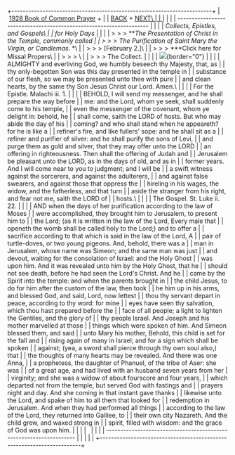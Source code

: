 +-----------------------------------------------------------------------+
|  [1928 Book of Common Prayer](../index.html) +                        |
| [BACK](conversion.html) + [NEXT\                                      |
| ](stmatthias.html)                                                    |
|                                                                       |
| -------------------------------------------------------------------   |
|                                                                       |
| *Collects, Epistles, and Gospels\                                     |
| for Holy Days*                                                        |
|                                                                       |
| > > > ***The Presentation of Christ in the Temple, commonly called    |
| > > > The Purification of Saint Mary the Virgin, or Candlemas*. *\    |
| > > > \[February 2.\]\                                                |
| > > > ***Click here for Missal Propers\                               |
| > > > \                                                               |
| > > > The Collect.                                                    |
|                                                                       |
| ![](http://stats.superstats.com/b/ss/DAVIDMCMANNES/1){border="0"}     |
|                                                                       |
| ALMIGHTY and everliving God, we humbly beseech thy Majesty, that, as  |
| thy only-begotten Son was this day presented in the temple in         |
| substance of our flesh, so we may be presented unto thee with pure    |
| and clean hearts, by the same thy Son Jesus Christ our Lord. Amen.\   |
|                                                                       |
| For the Epistle. Malachi iii. 1.                                      |
|                                                                       |
| BEHOLD, I will send my messenger, and he shall prepare the way before |
| me: and the Lord, whom ye seek, shall suddenly come to his temple,    |
| even the messenger of the covenant, whom ye delight in: behold, he    |
| shall come, saith the LORD of hosts. But who may abide the day of his |
| coming? and who shall stand when he appeareth? for he is like a       |
| refiner\'s fire, and like fullers\' sope: and he shall sit as a       |
| refiner and purifier of silver: and he shall purify the sons of Levi, |
| and purge them as gold and silver, that they may offer unto the LORD  |
| an offering in righteousness. Then shall the offering of Judah and    |
| Jerusalem be pleasant unto the LORD, as in the days of old, and as in |
| former years. And I will come near to you to judgment; and I will be  |
| a swift witness against the sorcerers, and against the adulterers,    |
| and against false swearers, and against those that oppress the        |
| hireling in his wages, the widow, and the fatherless, and that turn   |
| aside the stranger from his right, and fear not me, saith the LORD of |
| hosts.\                                                               |
|                                                                       |
| The Gospel. St. Luke ii. 22.                                          |
|                                                                       |
| AND when the days of her purification according to the law of Moses   |
| were accomplished, they brought him to Jerusalem, to present him to   |
| the Lord; (as it is written in the law of the Lord, Every male that   |
| openeth the womb shall be called holy to the Lord;) and to offer a    |
| sacrifice according to that which is said in the law of the Lord, A   |
| pair of turtle-doves, or two young pigeons. And, behold, there was a  |
| man in Jerusalem, whose name was Simeon; and the same man was just    |
| and devout, waiting for the consolation of Israel: and the Holy Ghost |
| was upon him. And it was revealed unto him by the Holy Ghost, that he |
| should not see death, before he had seen the Lord\'s Christ. And he   |
| came by the Spirit into the temple: and when the parents brought in   |
| the child Jesus, to do for him after the custom of the law, then took |
| he him up in his arms, and blessed God, and said, Lord, now lettest   |
| thou thy servant depart in peace, according to thy word: for mine     |
| eyes have seen thy salvation, which thou hast prepared before the     |
| face of all people; a light to lighten the Gentiles, and the glory of |
| thy people Israel. And Joseph and his mother marvelled at those       |
| things which were spoken of him. And Simeon blessed them, and said    |
| unto Mary his mother, Behold, this child is set for the fall and      |
| rising again of many in Israel; and for a sign which shall be spoken  |
| against; (yea, a sword shall pierce through thy own soul also,) that  |
| the thoughts of many hearts may be revealed. And there was one Anna,  |
| a prophetess, the daughter of Phanuel, of the tribe of Aser: she was  |
| of a great age, and had lived with an husband seven years from her    |
| virginity; and she was a widow of about fourscore and four years,     |
| which departed not from the temple, but served God with fastings and  |
| prayers night and day. And she coming in that instant gave thanks     |
| likewise unto the Lord, and spake of him to all them that looked for  |
| redemption in Jerusalem. And when they had performed all things       |
| according to the law of the Lord, they returned into Galilee, to      |
| their own city Nazareth. And the child grew, and waxed strong in      |
| spirit, filled with wisdom: and the grace of God was upon him.        |
|                                                                       |
|                                                                       |
|                                                                       |
| -------------------------------------------------------------------   |
|                                                                       |
| [](http://www.episcopalnet.org/DBS/DOR.html)                          |
+-----------------------------------------------------------------------+

